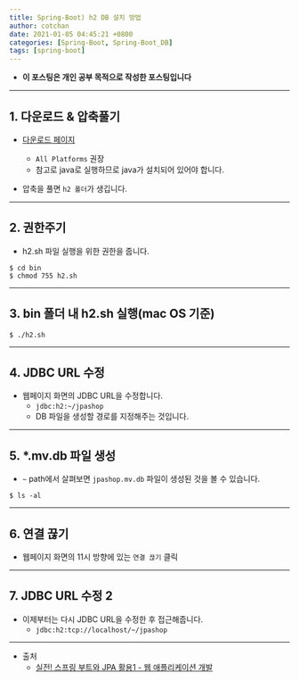 ```yaml
---
title: Spring-Boot) h2 DB 설치 방법
author: cotchan 
date: 2021-01-05 04:45:21 +0800 
categories: [Spring-Boot, Spring-Boot_DB]
tags: [spring-boot] 
---
```


+ **이 포스팅은 개인 공부 목적으로 작성한 포스팅입니다**

---

## 1. 다운로드 & 압축풀기

+ [다운로드 페이지](http://h2database.com/html/main.html)
    + `All Platforms` 권장
    + 참고로 java로 실행하므로 java가 설치되어 있어야 합니다.

+ 압축을 풀면 `h2 폴더`가 생깁니다.

---

## 2. 권한주기

+ h2.sh 파일 실행을 위한 권한을 줍니다.

```terminal
$ cd bin
$ chmod 755 h2.sh
```

---

## 3. bin 폴더 내 h2.sh 실행(mac OS 기준)

```terminal
$ ./h2.sh
```

---

## 4. JDBC URL 수정

+ 웹페이지 화면의 JDBC URL을 수정합니다.
    + `jdbc:h2:~/jpashop`
    + DB 파일을 생성할 경로를 지정해주는 것입니다.

---

## 5. *.mv.db 파일 생성

+ `~` path에서 살펴보면 `jpashop.mv.db` 파일이 생성된 것을 볼 수 있습니다. 

```terminal
$ ls -al
```

---

## 6. 연결 끊기

+ 웹페이지 화면의 11시 방향에 있는 `연결 끊기` 클릭

---

## 7. JDBC URL 수정 2

+ 이제부터는 다시 JDBC URL을 수정한 후 접근해줍니다. 
    + `jdbc:h2:tcp://localhost/~/jpashop`


---

+ 출처
	+ [실전! 스프링 부트와 JPA 활용1 - 웹 애플리케이션 개발](https://www.inflearn.com/course/%EC%8A%A4%ED%94%84%EB%A7%81%EB%B6%80%ED%8A%B8-JPA-%ED%99%9C%EC%9A%A9-1/dashboard)
